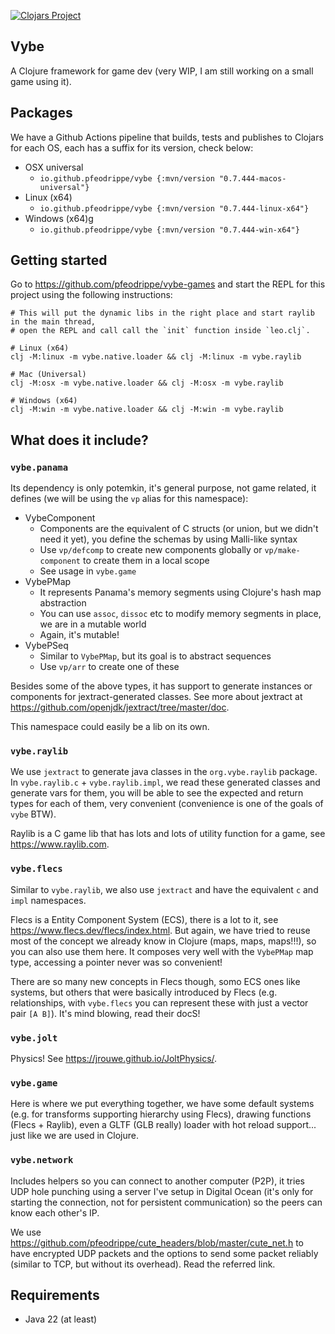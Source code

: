 [![Clojars Project](https://img.shields.io/clojars/v/io.github.pfeodrippe/vybe.svg)](https://clojars.org/io.github.pfeodrippe/vybe)

## Vybe

A Clojure framework for game dev (very WIP, I am still working on a small game
using it).

## Packages

We have a Github Actions pipeline that builds, tests and publishes to Clojars
for each OS, each has a suffix for its version, check below:

- OSX universal
  - `io.github.pfeodrippe/vybe {:mvn/version "0.7.444-macos-universal"}`
- Linux (x64)
  - `io.github.pfeodrippe/vybe {:mvn/version "0.7.444-linux-x64"}`
- Windows (x64)g
  - `io.github.pfeodrippe/vybe {:mvn/version "0.7.444-win-x64"}`

## Getting started

Go to <https://github.com/pfeodrippe/vybe-games> and start the REPL for this project using
the following instructions:

``` shell
# This will put the dynamic libs in the right place and start raylib in the main thread,
# open the REPL and call call the `init` function inside `leo.clj`.

# Linux (x64)
clj -M:linux -m vybe.native.loader && clj -M:linux -m vybe.raylib

# Mac (Universal)
clj -M:osx -m vybe.native.loader && clj -M:osx -m vybe.raylib

# Windows (x64)
clj -M:win -m vybe.native.loader && clj -M:win -m vybe.raylib
```

## What does it include?

### `vybe.panama`

Its dependency is only potemkin, it's general purpose, not game related, it
defines (we will be using the `vp` alias for this namespace):

- VybeComponent
  - Components are the equivalent of C structs (or union, but we didn't need it yet),
    you define the schemas by using Malli-like syntax
  - Use `vp/defcomp` to create new components globally or `vp/make-component` to create
    them in a local scope
  - See usage in `vybe.game`
- VybePMap
  - It represents Panama's memory segments using Clojure's hash map abstraction
  - You can use `assoc`, `dissoc` etc to modify memory segments in place, we are in a mutable world
  - Again, it's mutable!
- VybePSeq
  - Similar to `VybePMap`, but its goal is to abstract sequences
  - Use `vp/arr` to create one of these

Besides some of the above types, it has support to generate instances or components
for jextract-generated classes. See more about jextract at <https://github.com/openjdk/jextract/tree/master/doc>.

This namespace could easily be a lib on its own.

### `vybe.raylib`

We use `jextract` to generate java classes in the `org.vybe.raylib` package. In
`vybe.raylib.c` + `vybe.raylib.impl`, we read these generated classes and generate
vars for them, you will be able to see the expected and return types for each of
them, very convenient (convenience is one of the goals of `vybe` BTW).

Raylib is a C game lib that has lots and lots of utility function for a game, see
<https://www.raylib.com>.

### `vybe.flecs`

Similar to `vybe.raylib`, we also use `jextract` and have the equivalent `c` and
`impl` namespaces.

Flecs is a Entity Component System (ECS), there is a lot to it, see
<https://www.flecs.dev/flecs/index.html>. But again, we have tried to reuse
most of the concept we already know in Clojure (maps, maps, maps!!!), so you can
also use them here. It composes very well with the `VybePMap` map type, accessing
a pointer never was so convenient!

There are so many new concepts in Flecs though, somo ECS ones like systems, but others
that were basically introduced by Flecs (e.g. relationships, with `vybe.flecs` you
can represent these with just a vector pair `[A B]`). It's mind blowing, read their
docS!

### `vybe.jolt`

Physics! See <https://jrouwe.github.io/JoltPhysics/>.

### `vybe.game`

Here is where we put everything together, we have some default systems (e.g. for
transforms supporting hierarchy using Flecs), drawing functions (Flecs + Raylib),
even a GLTF (GLB really) loader with hot reload support... just like we are used
in Clojure.

### `vybe.network`

Includes helpers so you can connect to another computer (P2P), it tries UDP hole
punching using a server I've setup in Digital Ocean (it's only for starting the
connection, not for persistent communication) so the peers can know each other's
IP.

We use https://github.com/pfeodrippe/cute_headers/blob/master/cute_net.h to have
encrypted UDP packets and the options to send some packet reliably (similar to TCP,
but without its overhead). Read the referred link.

## Requirements

- Java 22 (at least)
